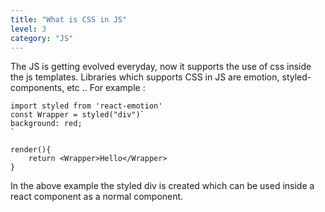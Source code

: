 ```yaml
---
title: "What is CSS in JS"
level: 3
category: "JS"
---
```


The JS is getting evolved everyday, now it supports the use of css inside the js templates. Libraries which supports CSS in JS are emotion, styled-components, etc ..
For example :

```
import styled from 'react-emotion'
const Wrapper = styled("div")`
background: red;
`

render(){
    return <Wrapper>Hello</Wrapper>
}

```

In the above example the styled div is created which can be used inside a react component as a normal component.
